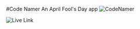 #Code Namer
An April Fool's Day app
![CodeNamer](https://github.com/NeuroBio/Code-Namer-React-App/assets/8708809/184c3e4a-a2b8-4c95-a731-8d93770979c4)

![Live Link](https://code-namer.firebaseapp.com/)
